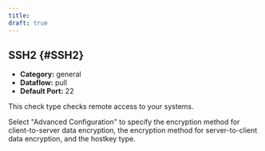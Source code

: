 ```yaml
---
title:
draft: true
---
```


## SSH2 {#SSH2}
 * **Category:** general
 * **Dataflow:** pull
 * **Default Port:** 22

This check type checks remote access to your systems.

Select "Advanced Configuration" to specify the encryption method for client-to-server data encryption, the encryption method for server-to-client data encryption, and the hostkey type.
